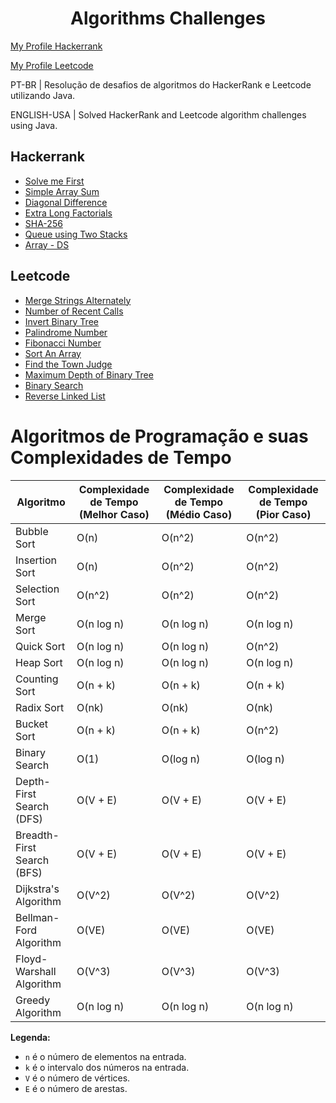 <h1 align="center">
  Algorithms Challenges
</h1>

<a href="https://www.hackerrank.com/rodrigos_coding"> My Profile Hackerrank</a>

<a href="https://leetcode.com/RodrigoSCoutinho/"> My Profile Leetcode</a>

<p>PT-BR | Resolução de desafios de algoritmos do HackerRank e Leetcode utilizando Java.</p>

<p>ENGLISH-USA | Solved HackerRank and Leetcode algorithm challenges using Java.</p>

## Hackerrank

-   [Solve me First](https://www.hackerrank.com/challenges/solve-me-first/problem?isFullScreen=true)
-   [Simple Array Sum](https://www.hackerrank.com/challenges/simple-array-sum/problem?isFullScreen=true)
-   [Diagonal Difference](https://www.hackerrank.com/challenges/diagonal-difference/problem?isFullScreen=true)
-   [Extra Long Factorials](https://www.hackerrank.com/challenges/extra-long-factorials/problem?isFullScreen=true)
-   [SHA-256](https://www.hackerrank.com/challenges/sha-256/problem?isFullScreen=true)
-   [Queue using Two Stacks](https://www.hackerrank.com/challenges/queue-using-two-stacks/problem?isFullScreen=true)
-   [Array - DS](https://www.hackerrank.com/challenges/arrays-ds/problem?isFullScreen=true)

## Leetcode

-   [Merge Strings Alternately](https://leetcode.com/problems/merge-strings-alternately/description/?envType=study-plan-v2&envId=leetcode-75)
-   [Number of Recent Calls](https://leetcode.com/problems/number-of-recent-calls/description/)
-   [Invert Binary Tree](https://leetcode.com/problems/invert-binary-tree/description/)
-   [Palindrome Number](https://leetcode.com/problems/palindrome-number/)
-   [Fibonacci Number](https://leetcode.com/problems/fibonacci-number/)
-   [Sort An Array](https://leetcode.com/problems/sort-an-array/)
-   [Find the Town Judge](https://leetcode.com/problems/find-the-town-judge/)
-   [Maximum Depth of Binary Tree](https://leetcode.com/problems/maximum-depth-of-binary-tree/)
-   [Binary Search](https://leetcode.com/problems/binary-search/)
-   [Reverse Linked List](https://leetcode.com/problems/reverse-linked-list/)

# Algoritmos de Programação e suas Complexidades de Tempo

| Algoritmo                  | Complexidade de Tempo (Melhor Caso) | Complexidade de Tempo (Médio Caso) | Complexidade de Tempo (Pior Caso) |
| -------------------------- | ----------------------------------- | ---------------------------------- | --------------------------------- |
| Bubble Sort                | O(n)                                | O(n^2)                             | O(n^2)                            |
| Insertion Sort             | O(n)                                | O(n^2)                             | O(n^2)                            |
| Selection Sort             | O(n^2)                              | O(n^2)                             | O(n^2)                            |
| Merge Sort                 | O(n log n)                          | O(n log n)                         | O(n log n)                        |
| Quick Sort                 | O(n log n)                          | O(n log n)                         | O(n^2)                            |
| Heap Sort                  | O(n log n)                          | O(n log n)                         | O(n log n)                        |
| Counting Sort              | O(n + k)                            | O(n + k)                           | O(n + k)                          |
| Radix Sort                 | O(nk)                               | O(nk)                              | O(nk)                             |
| Bucket Sort                | O(n + k)                            | O(n + k)                           | O(n^2)                            |
| Binary Search              | O(1)                                | O(log n)                           | O(log n)                          |
| Depth-First Search (DFS)   | O(V + E)                            | O(V + E)                           | O(V + E)                          |
| Breadth-First Search (BFS) | O(V + E)                            | O(V + E)                           | O(V + E)                          |
| Dijkstra's Algorithm       | O(V^2)                              | O(V^2)                             | O(V^2)                            |
| Bellman-Ford Algorithm     | O(VE)                               | O(VE)                              | O(VE)                             |
| Floyd-Warshall Algorithm   | O(V^3)                              | O(V^3)                             | O(V^3)                            |
| Greedy Algorithm           | O(n log n)                          | O(n log n)                         | O(n log n)                        |

**Legenda:**

-   `n` é o número de elementos na entrada.
-   `k` é o intervalo dos números na entrada.
-   `V` é o número de vértices.
-   `E` é o número de arestas.
